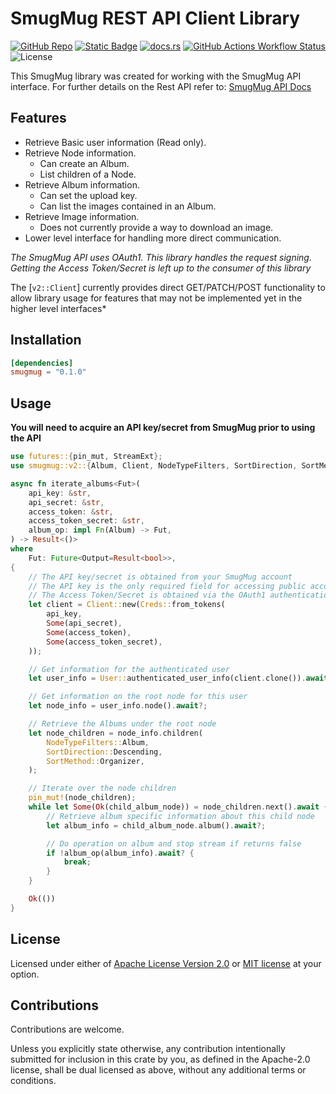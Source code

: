 SmugMug REST API Client Library
===========================

[![GitHub Repo](https://img.shields.io/badge/github-cch71%2Fsmugmug-green?logo=github)](https://github.com/cch71/smugmug_rs.git)
[![Static Badge](https://img.shields.io/badge/crate.io-smugmug-blue?logo=rust)](https://crates.io/crates/smugmug)
[![docs.rs](https://img.shields.io/docsrs/smugmug?logo=docsdotrs)](https://docs.rs/smugmug/latest/smugmug)
[![GitHub Actions Workflow Status](https://img.shields.io/github/actions/workflow/status/cch71/smugmug_rs/.github/workflows/build.yml?branch=main&logo=github)](https://github.com/cch71/smugmug_rs/actions/workflows/build.yml)
![License](https://img.shields.io/crates/l/smugmug)

This SmugMug library was created for working with the SmugMug API interface.
For further details on the Rest API refer to: [SmugMug API Docs](https://api.smugmug.com/api/v2/doc/index.html)

## Features

- Retrieve Basic user information (Read only).
- Retrieve Node information.
    - Can create an Album.
    - List children of a Node.
- Retrieve Album information.
    - Can set the upload key.
    - Can list the images contained in an Album.
- Retrieve Image information.
    - Does not currently provide a way to download an image.
- Lower level interface for handling more direct communication.

*The SmugMug API uses OAuth1. This library handles the request signing.
Getting the Access Token/Secret is left up to the consumer of this library*

The [`v2::Client`] currently provides direct GET/PATCH/POST functionality to allow library usage
for features that may not be implemented yet in the higher level interfaces*

## Installation

```toml
[dependencies]
smugmug = "0.1.0"
```

## Usage

**You will need to acquire an API key/secret from SmugMug prior to using the API**

```rust
use futures::{pin_mut, StreamExt};
use smugmug::v2::{Album, Client, NodeTypeFilters, SortDirection, SortMethod, User};

async fn iterate_albums<Fut>(
    api_key: &str,
    api_secret: &str,
    access_token: &str,
    access_token_secret: &str,
    album_op: impl Fn(Album) -> Fut,
) -> Result<()>
where
    Fut: Future<Output=Result<bool>>,
{
    // The API key/secret is obtained from your SmugMug account
    // The API key is the only required field for accessing public accounts
    // The Access Token/Secret is obtained via the OAuth1 authentication process
    let client = Client::new(Creds::from_tokens(
        api_key,
        Some(api_secret),
        Some(access_token),
        Some(access_token_secret),
    ));

    // Get information for the authenticated user
    let user_info = User::authenticated_user_info(client.clone()).await?;

    // Get information on the root node for this user
    let node_info = user_info.node().await?;

    // Retrieve the Albums under the root node
    let node_children = node_info.children(
        NodeTypeFilters::Album,
        SortDirection::Descending,
        SortMethod::Organizer,
    );

    // Iterate over the node children
    pin_mut!(node_children);
    while let Some(Ok(child_album_node)) = node_children.next().await {
        // Retrieve album specific information about this child node
        let album_info = child_album_node.album().await?;

        // Do operation on album and stop stream if returns false
        if !album_op(album_info).await? {
            break;
        }
    }

    Ok(())
}
```

## License

Licensed under either of <a href="LICENSE-APACHE">Apache License Version
2.0</a> or <a href="LICENSE-MIT">MIT license</a> at your option.

## Contributions

Contributions are welcome.

Unless you explicitly state otherwise, any contribution intentionally submitted
for inclusion in this crate by you, as defined in the Apache-2.0 license, shall
be dual licensed as above, without any additional terms or conditions.
